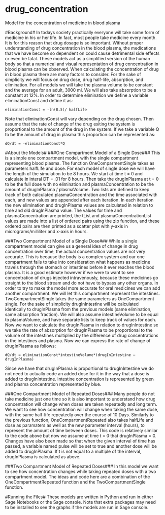 # drug_concentration
Model for the concentration of medicine in blood plasma

#Background#
  In todays society practically everyone will take some form of medicine in his or her life. In fact, most people take medicine every month. It is for this reason that drug dosage is so important. Without proper understanding of drug concentration in the blood plasma, the medications that we have become so dependent on could cause detrimental side effects or even be fatal. These models act as a simplified version of the human body so that a numerical and visual representation of drug concentration in blood plasma can be observed. 
	When calculating the concentration of drug in blood plasma there are many factors to consider. For the sake of simplicity we will focus on drug dose, drug half-life, absorption, and elimination. For all models we will take the plasma volume to be constant and the average for an adult, 3000 ml. We will also take absorption to be a constant at 12%. In order to determine elimination we define a variable eliminationConst and define it as:
```
eliminationConst = -ln(0.5)/ halfLife
```
Note that eliminationConst will vary depending on the drug chosen. Then assume that the rate of change of the drug exiting the system is proportional to the amount of the drug in the system. If we take a variable Q to be the amount of drug in plasma this proportion can be represented as:
```
dQ/dt = -eliminationConst*Q
```
#About the Models#
###One Compartment Model of a Single Dose###
This is a simple one compartment model, with the single compartment representing blood plasma. 
The function OneComparmentSingle takes as parameters halfLife and dose. For each model of single dose we will have the length of the 
simulation to be 8 hours. We start at time t = 0 and calculate in interal DT = .01 for 8 hours. Then take the drugInPlasma at t = 0 to 
be the full dose with no elimination and plasmaConcentration to be the amount of drugInPlasma / plasmaVolume. Two lists are defined to 
keep track of both calculated plasmaConcentration and the time associated with each, and new values are appended after each iteration. 
In each iteration the new elimination and drugInPlasma values are calculated in relation to time and old drugInPlasma value.  The values 
for time and plasmaConcentration are printed, the tList and plasmaConcentrationList values are made into a list of ordered pairs using 
the zip function, and these ordered pairs are then printed as a scatter plot with y-axis in micrograms/milliliter and x-axis in hours.

###Two Compartment Model of a Single Dose###
While a single compartment model can give us a general idea of change in drug concentration over time, the actual concentration values 
are not very accurate. This is because the body is a complex system and our one compartment fails to take into consideration what happens 
as medicine travels through the stomach or intestines before it ever reaches the blood plasma. It is a good estimate however if we were 
to want to see concentration of drugs injected intravenously, because these medicines go straight to the blood stream and do not have to 
bypass any other organs. In order to try to make the model more accurate for oral medicines we can add another compartment. We will let 
this compartment represent the intestines. TwoCompartmentSingle takes the same parameters as OneCompartment single. For the sake of 
simplicity drugInIntestine will be calculated identically to drugInPlasma from the previous models (same elimination, same absorption 
fraction).  We will also assume intestineVolume to be equal to plasmaVolume, and have separate lists to keep track of values for each. 
Now we want to calculate the drugInPlasma in relation to drugInIntestine so we take the rate of absorption for drugInPlasma to be 
proportional to the volume of the intestines multiplied by the difference of drug concentrations in the intestines and plasma. Now we 
can express the rate of change of drugInPlasma as follows:
```
dQ/dt = eliminationConst*intestineVolume*(drugInIntestine – drugInPlasma)
```
Since we have that drugInPlasma is proportional to drugInIntestine we do not need to actually code an added dose for it in the way 
that a dose is added to drugInIntestine. Intestine concentration is represented by green and plasma concentration represented by blue.

###One Compartment Model of Repeated Doses###
Many people do not take medicine just one time so it is also important to understand how drug concentration will change when doses are 
taken repeatedly and long term. We want to see how concentration will change when taking the same dose, with the same half-life 
repeatedly over the course of 10 Days. Similarly to the previous function, OneCompartmentRepeated also takes halfLife and dose as 
paramaters as well as the new parameter interval (hours), to represent the amount of time between doses. This code is relatively similar 
to the code above but now we assume at time t = 0 that drugInPlasma = 0. Changes have also been made so that when the given interval of 
time has passed, a variable named pulse will be set to true and another dose will be added to drugInPlasma. If t is not equal to a 
multiple of the interval, drugInPlasma is calculated as above.

###Two Compartment Model of Repeated Doses###
In this model we want to see how concentration changes while taking repeated doses with a two compartment model. 
The ideas and code here are a combination of the OneCompartmentRepeated function and the TwoCompartmentSingle function.

#Running the Files#
These models are written in Python and run in either Sage Notebooks or the Sage console. Note that extra packages may need to be installed to see the graphs if the models are run in Sage console. 












